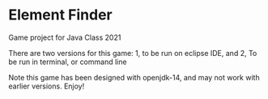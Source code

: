 # Element Finder
Game project for Java Class 2021

There are two versions for this game:
1, to be run on eclipse IDE, and 2, To be run in terminal, or command line

Note this game has been designed with openjdk-14, and may not work with earlier versions.
Enjoy!
